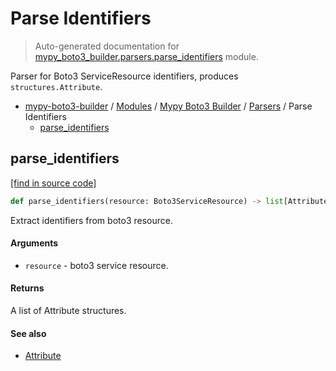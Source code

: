 # Parse Identifiers

> Auto-generated documentation for [mypy_boto3_builder.parsers.parse_identifiers](https://github.com/vemel/mypy_boto3_builder/blob/master/mypy_boto3_builder/parsers/parse_identifiers.py) module.

Parser for Boto3 ServiceResource identifiers, produces `structures.Attribute`.

- [mypy-boto3-builder](../../README.md#mypy_boto3_builder) / [Modules](../../MODULES.md#mypy-boto3-builder-modules) / [Mypy Boto3 Builder](../index.md#mypy-boto3-builder) / [Parsers](index.md#parsers) / Parse Identifiers
    - [parse_identifiers](#parse_identifiers)

## parse_identifiers

[[find in source code]](https://github.com/vemel/mypy_boto3_builder/blob/master/mypy_boto3_builder/parsers/parse_identifiers.py#L10)

```python
def parse_identifiers(resource: Boto3ServiceResource) -> list[Attribute]:
```

Extract identifiers from boto3 resource.

#### Arguments

- `resource` - boto3 service resource.

#### Returns

A list of Attribute structures.

#### See also

- [Attribute](../structures/attribute.md#attribute)
